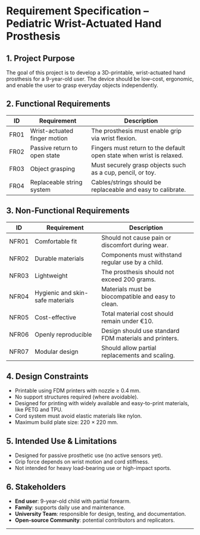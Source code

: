 # Requirement Specification – Pediatric Wrist-Actuated Hand Prosthesis

## 1. Project Purpose

The goal of this project is to develop a 3D-printable, wrist-actuated hand prosthesis for a 9-year-old user. The device should be low-cost, ergonomic, and enable the user to grasp everyday objects independently.

## 2. Functional Requirements

| ID   | Requirement                              | Description |
|------|------------------------------------------|-------------|
| FR01 | Wrist-actuated finger motion             | The prosthesis must enable grip via wrist flexion. |
| FR02 | Passive return to open state             | Fingers must return to the default open state when wrist is relaxed. |
| FR03 | Object grasping                          | Must securely grasp objects such as a cup, pencil, or toy. |
| FR04 | Replaceable string system                | Cables/strings should be replaceable and easy to calibrate. |

## 3. Non-Functional Requirements

| ID   | Requirement                              | Description |
|------|------------------------------------------|-------------|
| NFR01 | Comfortable fit                         | Should not cause pain or discomfort during wear. |
| NFR02 | Durable materials                        | Components must withstand regular use by a child. |
| NFR03 | Lightweight                              | The prosthesis should not exceed 200 grams. |
| NFR04 | Hygienic and skin-safe materials         | Materials must be biocompatible and easy to clean. |
| NFR05 | Cost-effective                           | Total material cost should remain under €10. |
| NFR06 | Openly reproducible                      | Design should use standard FDM materials and printers. |
| NFR07 | Modular design                           | Should allow partial replacements and scaling. |

## 4. Design Constraints

- Printable using FDM printers with nozzle ≥ 0.4 mm.
- No support structures required (where avoidable).
- Designed for printing with widely available and easy-to-print materials, like PETG and TPU.
- Cord system must avoid elastic materials like nylon.
- Maximum build plate size: 220 × 220 mm.

## 5. Intended Use & Limitations

- Designed for passive prosthetic use (no active sensors yet).
- Grip force depends on wrist motion and cord stiffness.
- Not intended for heavy load-bearing use or high-impact sports.

## 6. Stakeholders

- **End user**: 9-year-old child with partial forearm.
- **Family**: supports daily use and maintenance.
- **University Team**: responsible for design, testing, and documentation.
- **Open-source Community**: potential contributors and replicators.

---
